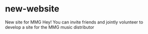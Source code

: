 # new-website
New site for MMG
Hey! You can invite friends and jointly volunteer to develop a site for the MMG music distributor
